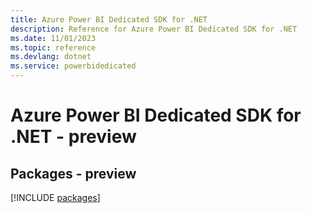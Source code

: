 ```yaml
---
title: Azure Power BI Dedicated SDK for .NET
description: Reference for Azure Power BI Dedicated SDK for .NET
ms.date: 11/01/2023
ms.topic: reference
ms.devlang: dotnet
ms.service: powerbidedicated
---
```

# Azure Power BI Dedicated SDK for .NET - preview
## Packages - preview
[!INCLUDE [packages](power-bi-dedicated-index.md)]
